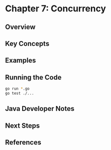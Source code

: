 # Chapter 7: Concurrency

## Overview

## Key Concepts

## Examples

## Running the Code

```bash
go run *.go
go test ./...
```

## Java Developer Notes

## Next Steps

## References